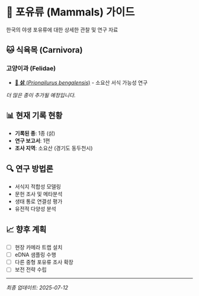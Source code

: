 # 🐾 포유류 (Mammals) 가이드

한국의 야생 포유류에 대한 상세한 관찰 및 연구 자료

## 🐱 식육목 (Carnivora)

### 고양이과 (Felidae)
- [🐆 **삵** (*Prionailurus bengalensis*)](prionailurus-bengalensis-soyosan-study.md) - 소요산 서식 가능성 연구

*더 많은 종이 추가될 예정입니다.*

## 📊 현재 기록 현황
- **기록된 종**: 1종 (삵)
- **연구 보고서**: 1편
- **조사 지역**: 소요산 (경기도 동두천시)

## 🔍 연구 방법론
- 서식지 적합성 모델링
- 문헌 조사 및 메타분석
- 생태 통로 연결성 평가
- 유전적 다양성 분석

## 📈 향후 계획
- [ ] 현장 카메라 트랩 설치
- [ ] eDNA 샘플링 수행
- [ ] 다른 중형 포유류 조사 확장
- [ ] 보전 전략 수립

---
*최종 업데이트: 2025-07-12*
